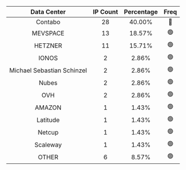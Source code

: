 | Data Center | IP Count | Percentage | Freq |
|:------------:|:--------:|:-----------:|:-----:|
| Contabo | 28 | 40.00% | 🔴 |
| MEVSPACE | 13 | 18.57% | 🟢 |
| HETZNER | 11 | 15.71% | 🟢 |
| IONOS | 2 | 2.86% | 🟢 |
| Michael Sebastian Schinzel | 2 | 2.86% | 🟢 |
| Nubes | 2 | 2.86% | 🟢 |
| OVH | 2 | 2.86% | 🟢 |
| AMAZON | 1 | 1.43% | 🟢 |
| Latitude | 1 | 1.43% | 🟢 |
| Netcup | 1 | 1.43% | 🟢 |
| Scaleway | 1 | 1.43% | 🟢 |
| OTHER | 6 | 8.57% | 🟢 |